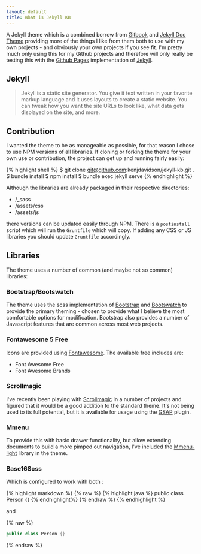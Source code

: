 ```yaml
---
layout: default
title: What is Jekyll KB
---
```


A Jekyll theme which is a combined borrow from [Gitbook](https://www.gitbook.com) and [Jekyll Doc Theme](https://github.com/aksakalli/jekyll-doc-theme) providing more of the things I like from them both to use with my own projects - and obviously your own projects if you see fit.  I'm pretty much only using this for my Github projects and therefore will only really be testing this with the [Github Pages](https://pages.github.com/) implementation of [Jekyll](https://jekyllrb.com/).

## Jekyll

> Jekyll is a static site generator. You give it text written in your 
> favorite markup language and it uses layouts to create a static website. 
> You can tweak how you want the site URLs to look like, what data gets displayed 
> on the site, and more.

## Contribution

I wanted the theme to be as manageable as possible, for that reason I chose to use NPM versions of all libraries.  If cloning or forking the theme for your own use or contribution, the project can get up and running fairly easily:

{% highlight shell %}
$ git clone git@github.com:kenjdavidson/jekyll-kb.git .
$ bundle install
$ npm install
$ bundle exec jekyll serve
{% endhighlight %}

Although the libraries are already packaged in their respective directories:

* /_sass
* /assets/css
* /assets/js

there versions can be updated easily through NPM.  There is a `postinstall` script which will run the `Gruntfile` which will copy.  If adding any CSS or JS libraries you should update `Gruntfile` accordingly.

## Libraries

The theme uses a number of common (and maybe not so common) libraries:

### Bootstrap/Bootswatch

The theme uses the scss implementation of [Bootstrap](https://getbootstrap.com/) and [Bootswatch](https://bootswatch.com/) to provide the primary theming - chosen to provide what I believe the most comfortable options for modification.  Bootstrap also provides a number of Javascript features that are common across most web projects.

### Fontawesome 5 Free

Icons are provided using [Fontawesome](https://fontawesome.com/start).  The available free includes are:

* Font Awesome Free
* Font Awesome Brands

### Scrollmagic

I've recently been playing with [Scrollmagic](https://scrollmagic.io/) in a number of projects and figured that it would be a good addition to the standard theme.  It's not being used to its full potential, but it is available for usage using the [GSAP](https://greensock.com/scrollmagic/) plugin.

### Mmenu

To provide this with basic drawer functionality, but allow extending documents to build a more pimped out navigation, I've included the [Mmenu-light](https://mmenujs.com/mmenu-light/) library in the theme. 

### Base16Scss

Which is configured to work with both :

{% highlight markdown %}
{% raw %}
{% highlight java %}
public class Person {}
{% endhighlight%}
{% endraw %}
{% endhighlight %}

and 

{% raw %}
```java
public class Person {}
```
{% endraw %}